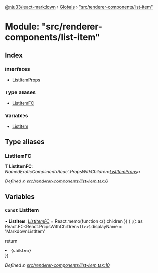[@nju33/react-markdown](../README.md) › [Globals](../globals.md) › ["src/renderer-components/list-item"](_src_renderer_components_list_item_.md)

# Module: "src/renderer-components/list-item"

## Index

### Interfaces

* [ListItemProps](../interfaces/_src_renderer_components_list_item_.listitemprops.md)

### Type aliases

* [ListItemFC](_src_renderer_components_list_item_.md#listitemfc)

### Variables

* [ListItem](_src_renderer_components_list_item_.md#const-listitem)

## Type aliases

###  ListItemFC

Ƭ **ListItemFC**: *NamedExoticComponent‹React.PropsWithChildren‹[ListItemProps](../interfaces/_src_renderer_components_list_item_.listitemprops.md)››*

*Defined in [src/renderer-components/list-item.tsx:6](https://github.com/nju33/react-markdown/blob/3861cd2/src/renderer-components/list-item.tsx#L6)*

## Variables

### `Const` ListItem

• **ListItem**: *[ListItemFC](_src_renderer_components_list_item_.md#listitemfc)* = React.memo(function c({ children }) {
  ;(c as React.FC<React.PropsWithChildren<{}>>).displayName = 'MarkdownListItem'

  return <li className="md__list-item">{children}</li>
})

*Defined in [src/renderer-components/list-item.tsx:10](https://github.com/nju33/react-markdown/blob/3861cd2/src/renderer-components/list-item.tsx#L10)*
